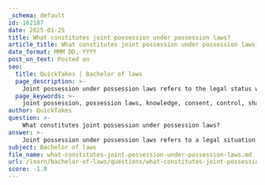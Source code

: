 ```yaml
---
_schema: default
id: 162187
date: 2025-01-25
title: What constitutes joint possession under possession laws?
article_title: What constitutes joint possession under possession laws?
date_format: MMM DD, YYYY
post_on_text: Posted on
seo:
  title: QuickTakes | Bachelor of laws
  page_description: >-
    Joint possession under possession laws refers to the legal status where two or more individuals share possession of an object, requiring elements of knowledge, consent, control, and shared dominion.
  page_keywords: >-
    joint possession, possession laws, knowledge, consent, control, shared dominion, constructive possession, legal framework, controlled substances, firearms
author: QuickTakes
question: >-
    What constitutes joint possession under possession laws?
answer: >-
    Joint possession under possession laws refers to a legal situation where two or more individuals can be deemed to possess or have custody of an object simultaneously. This concept is particularly relevant in cases involving controlled substances, firearms, or other property where possession is a critical factor in legal proceedings.\n\nTo establish joint possession, several key elements must be demonstrated:\n\n1. **Knowledge and Consent**: It must be shown that the accused had knowledge of the possession and consented to it. This means that the accused was aware that another person had possession of the object in question and agreed to that arrangement.\n\n2. **Control**: There must be some degree of control over the object by the accused. This control can be direct or indirect, meaning that the accused does not necessarily have to physically hold the object but must have the ability to exercise dominion over it.\n\n3. **Shared Dominion**: Joint possession implies that the individuals involved share dominion and control over the property. For example, if multiple people are present with a firearm on a table, they could all be considered to have joint constructive possession of that firearm, as they collectively have the ability to control it.\n\n4. **Constructive Possession**: This concept becomes relevant when discussing joint possession. Constructive possession occurs when individuals have the ability to control an object, even if they do not have physical possession of it. Joint constructive possession arises when two or more people share this control.\n\nIn summary, joint possession requires that multiple individuals have knowledge, consent, and some level of control over the object in question, allowing them to be legally recognized as possessing it together. This legal framework is crucial in various contexts, including drug possession cases, firearm laws, and property offenses.
subject: Bachelor of laws
file_name: what-constitutes-joint-possession-under-possession-laws.md
url: /learn/bachelor-of-laws/questions/what-constitutes-joint-possession-under-possession-laws
score: -1.0
---
```


&nbsp;